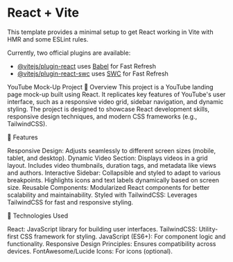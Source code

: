 # React + Vite

This template provides a minimal setup to get React working in Vite with HMR and some ESLint rules.

Currently, two official plugins are available:

- [@vitejs/plugin-react](https://github.com/vitejs/vite-plugin-react/blob/main/packages/plugin-react/README.md) uses [Babel](https://babeljs.io/) for Fast Refresh
- [@vitejs/plugin-react-swc](https://github.com/vitejs/vite-plugin-react-swc) uses [SWC](https://swc.rs/) for Fast Refresh



YouTube Mock-Up Project
📖 Overview
This project is a YouTube landing page mock-up built using React. It replicates key features of YouTube's user interface, such as a responsive video grid, sidebar navigation, and dynamic styling. The project is designed to showcase React development skills, responsive design techniques, and modern CSS frameworks (e.g., TailwindCSS).

🎯 Features

Responsive Design: Adjusts seamlessly to different screen sizes (mobile, tablet, and desktop).
Dynamic Video Section:
Displays videos in a grid layout.
Includes video thumbnails, duration tags, and metadata like views and authors.
Interactive Sidebar:
Collapsible and styled to adapt to various breakpoints.
Highlights icons and text labels dynamically based on screen size.
Reusable Components:
Modularized React components for better scalability and maintainability.
Styled with TailwindCSS:
Leverages TailwindCSS for fast and responsive styling.


🚀 Technologies Used

React: JavaScript library for building user interfaces.
TailwindCSS: Utility-first CSS framework for styling.
JavaScript (ES6+): For component logic and functionality.
Responsive Design Principles: Ensures compatibility across devices.
FontAwesome/Lucide Icons: For icons (optional).





